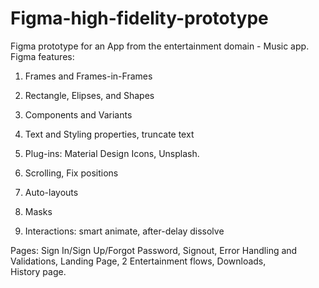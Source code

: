 # Figma-high-fidelity-prototype

Figma prototype for an App from the entertainment domain - Music app.
Figma features:

1) Frames and Frames-in-Frames

2) Rectangle, Elipses, and Shapes 

3) Components and Variants

4) Text and Styling properties, truncate text

5) Plug-ins: Material Design Icons, Unsplash.

6) Scrolling, Fix positions

7) Auto-layouts

8) Masks

9) Interactions: smart animate, after-delay dissolve

Pages:
Sign In/Sign Up/Forgot Password, 
Signout, 
Error Handling and Validations, 
Landing Page, 
2 Entertainment flows, 
Downloads,  
History page.
